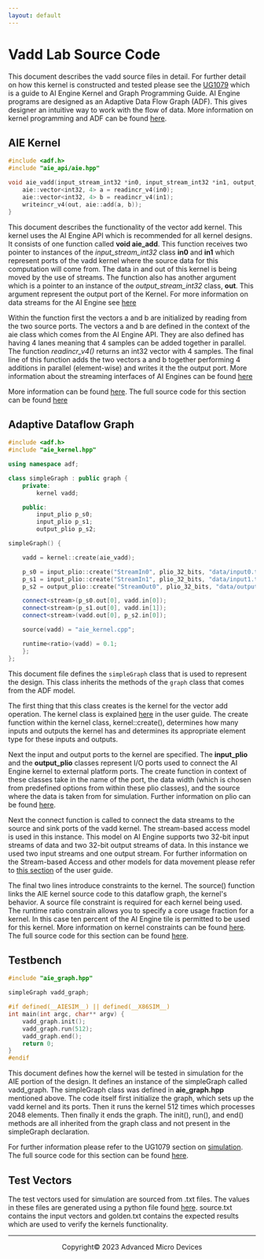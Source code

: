 ```yaml
---
layout: default
---
```


# Vadd Lab Source Code

This document describes the vadd source files in detail. For further detail on how this kernel is constructed and tested please see the [UG1079](https://docs.xilinx.com/r/en-US/ug1079-ai-engine-kernel-coding/Overview?tocId=OerrcATBJkz9SuXKjosb1w) which is a guide to AI Engine Kernel and Graph Programming Guide. AI Engine programs are designed as an Adaptive Data Flow Graph (ADF). This gives designer an intuitive way to work with the flow of data. More information on kernel programming and ADF can be found [here](https://docs.xilinx.com/r/en-US/ug1079-ai-engine-kernel-coding/Introduction-to-Graph-Programming).

## AIE Kernel

```c++
#include <adf.h>
#include "aie_api/aie.hpp"

void aie_vadd(input_stream_int32 *in0, input_stream_int32 *in1, output_stream_int32 *out){
    aie::vector<int32, 4> a = readincr_v4(in0);
    aie::vector<int32, 4> b = readincr_v4(in1);
    writeincr_v4(out, aie::add(a, b));
}
 ```

This document describes the functionality of the vector add kernel. This kernel uses the AI Engine API which is recommended for all kernel designs. It consists of one function called **void aie_add**. This function receives two pointer to instances of the *input_stream_int32* class **in0** and **in1** which represent ports of the vadd kernel where the source data for this computation will come from. The data in and out of this kernel is being moved by the use of streams. The function also has another argument which is a pointer to an instance of the  *output_stream_int32* class, **out**. This argument represent the output port of the Kernel. For more information on data streams for the AI Engine see [here](https://docs.xilinx.com/r/en-US/ug1079-ai-engine-kernel-coding/Load-and-Store-Using-Streams?tocId=hosJ495lAOoDWge_MhUEIA)

Within the function first the vectors a and b are initialized by reading from the two source ports. The vectors a and b are defined in the context of the aie class which comes from the AI Engine API. They are also defined has having 4 lanes meaning that 4 samples can be added together in parallel. The function *readincr_v4()* returns an int32 vector with 4 samples. The final line of this function adds the two vectors a and b together performing 4 additions in parallel (element-wise) and writes it the the output port.  More information about the streaming interfaces of AI Engines can be found [here](https://docs.xilinx.com/r/en-US/am009-versal-ai-engine/AI-Engine-Interfaces)

More information can be found [here](https://www.xilinx.com/htmldocs/xilinx2022_2/aiengine_api/aie_api/doc/index.html). The full source code for this section can be found [here](https://github.com/Xilinx/xup_aie_training/blob/main/sources/vadd_lab/aie/src/aie_kernel.cpp)

## Adaptive Dataflow Graph

```c++
#include <adf.h>
#include "aie_kernel.hpp"

using namespace adf;

class simpleGraph : public graph {
    private:
        kernel vadd;

    public:
        input_plio p_s0;
        input_plio p_s1;
        output_plio p_s2;

simpleGraph() {

    vadd = kernel::create(aie_vadd);

    p_s0 = input_plio::create("StreamIn0", plio_32_bits, "data/input0.txt");
    p_s1 = input_plio::create("StreamIn1", plio_32_bits, "data/input1.txt");
    p_s2 = output_plio::create("StreamOut0", plio_32_bits, "data/output.txt");

    connect<stream>(p_s0.out[0], vadd.in[0]);
    connect<stream>(p_s1.out[0], vadd.in[1]);
    connect<stream>(vadd.out[0], p_s2.in[0]);

    source(vadd) = "aie_kernel.cpp";

    runtime<ratio>(vadd) = 0.1;
    };
};
```

This document file defines the ``simpleGraph`` class that is used to represent the design. This class inherits the methods of the ``graph`` class that comes from the ADF model.

The first thing that this class creates is the kernel for the vector add operation. The kernel class is explained [here](https://docs.xilinx.com/r/en-US/ug1079-ai-engine-kernel-coding/graph) in the user guide. The create function within the kernel class, kernel::create(), determines how many inputs and outputs the kernel has and determines its appropriate element type for these inputs and outputs.

Next the input and output ports to the kernel are specified. The **input_plio** and the **output_plio** classes represent I/O ports used to connect the AI Engine kernel to external platform ports. The create function in context of these classes take in the name of the port, the data width (which is chosen from predefined options from within these plio classes), and the source where the data is taken from for simulation.  Further information on plio can be found [here](https://docs.xilinx.com/r/en-US/ug1079-ai-engine-kernel-coding/input_plio/output_plio).

Next the connect function is called to connect the data streams to the source and sink ports of the vadd kernel. The stream-based access model is used in this instance. This model on AI Engine supports two 32-bit input streams of data and two 32-bit output streams of data. In this instance we used two input streams and one output stream. For further information on the Stream-based Access and other models for data movement please refer to [this section](https://docs.xilinx.com/r/en-US/ug1079-ai-engine-kernel-coding/Stream-Based-Access) of the user guide.

The final two lines introduce constraints to the kernel.  The source() function links the AIE kernel source code to this dataflow graph, the kernel's behavior. A source file constraint is required for each kernel being used. The runtime ratio constrain allows you to specify a core usage fraction for a kernel. In this case ten percent of the AI Engine tile is permitted to be used for this kernel. More information on kernel constraints can be found [here](https://docs.xilinx.com/r/en-US/ug1079-ai-engine-kernel-coding/Constraints). The full source code for this section can be found [here](https://github.com/Xilinx/xup_aie_training/blob/main/sources/vadd_lab/aie/src/aie_graph.hpp).

## Testbench

```c++
#include "aie_graph.hpp"

simpleGraph vadd_graph;

#if defined(__AIESIM__) || defined(__X86SIM__)
int main(int argc, char** argv) {
    vadd_graph.init();
    vadd_graph.run(512);
    vadd_graph.end();
    return 0;
}
#endif
```    
This document defines how the kernel will be tested in simulation for the AIE portion of the design. It defines an instance of the simpleGraph called vadd_graph. The simpleGraph class was defined in **aie_graph.hpp** mentioned above. The code itself first initialize the graph, which sets up the vadd kernel and its ports. Then it runs the kernel 512 times which processes 2048 elements. Then finally it ends the graph. The init(), run(), and end() methods are all inherited from the graph class and not present in the simpleGraph declaration.

For further information please refer to the UG1079 section on [simulation](https://docs.xilinx.com/r/en-US/ug1079-ai-engine-kernel-coding/Kernel-Simulation). The full source code for this section can be found [here](https://github.com/Xilinx/xup_aie_training/blob/main/sources/vadd_lab/aie/src/aie_graph.cpp).
 

## Test Vectors

The test vectors used for simulation are sourced from .txt files. The values in these files are generated using a python file found [here](https://github.com/Xilinx/xup_aie_training/blob/main/sources/vadd_lab/aie/data/gen_test_data.py). source.txt contains the input vectors and golden.txt contains the expected results which are used to verify the kernels functionality.

---------------------------------------
<p align="center">Copyright&copy; 2023 Advanced Micro Devices</p>
